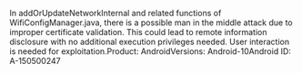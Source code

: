 In addOrUpdateNetworkInternal and related functions of WifiConfigManager.java, there is a possible man in the middle attack due to improper certificate validation. This could lead to remote information disclosure with no additional execution privileges needed. User interaction is needed for exploitation.Product: AndroidVersions: Android-10Android ID: A-150500247